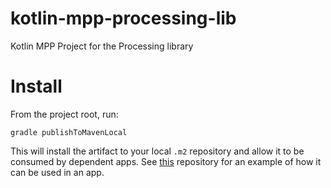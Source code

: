 # kotlin-mpp-processing-lib
Kotlin MPP Project for the Processing library

# Install
From the project root, run:
```
gradle publishToMavenLocal
```

This will install the artifact to your local `.m2` repository and allow it to be consumed by dependent apps. See [this](https://github.com/sarahlensing/kotlin-mpp-processing-app) repository for an example of how it can be used in an app.
